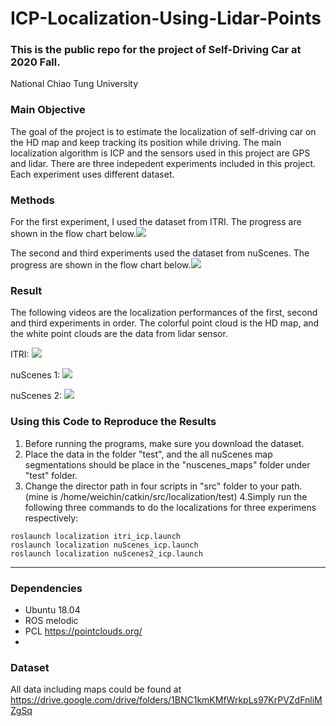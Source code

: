 # ICP-Localization-Using-Lidar-Points
### This is the public repo for the project of Self-Driving Car at 2020 Fall.
National Chiao Tung University

### Main Objective
The goal of the project is to estimate the localization of self-driving car on the HD map and keep tracking its position while driving. The main localization algorithm is ICP and the sensors used in this project are GPS and lidar.
There are three indepedent experiments included in this project. Each experiment uses different dataset.

### Methods
For the first experiment, I used the dataset from ITRI. The progress are shown in the flow chart below.![](https://i.imgur.com/QYqu7MB.jpg)

The second and third experiments used the dataset from nuScenes. The progress are shown in the flow chart below.![](https://i.imgur.com/dH6VdEf.jpg)

### Result
The following videos are the localization performances of the first, second and third experiments in order. The colorful point cloud is the HD map, and the white point clouds are the data from lidar sensor.

ITRI:
![](https://i.imgur.com/Y0j74xp.gif)



nuScenes 1:
![](https://i.imgur.com/DrEMj5Z.gif)




nuScenes 2:
![](https://i.imgur.com/zmUrgz2.gif)


### Using this Code to Reproduce the Results
1. Before running the programs, make sure you download the dataset.
2. Place the data in the folder "test", and the all nuScenes map segmentations should be place in the "nuscenes_maps" folder under "test" folder.
3. Change the director path in four scripts in "src" folder to your path.
(mine is /home/weichin/catkin/src/localization/test)
4.Simply run the following three commands to do the localizations for three experimens respectively:
```
roslaunch localization itri_icp.launch
roslaunch localization nuScenes_icp.launch
roslaunch localization nuScenes2_icp.launch
```


---
### Dependencies
* Ubuntu 18.04
* ROS melodic
* PCL <https://pointclouds.org/>
* 
### Dataset
All data including maps could be found at <https://drive.google.com/drive/folders/1BNC1kmKMfWrkpLs97KrPVZdFnliMZgSq>
